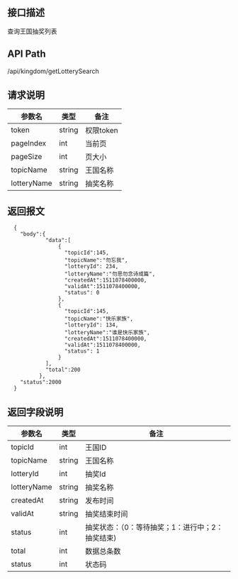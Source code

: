 ## 接口描述
查询王国抽奖列表
## API Path
/api/kingdom/getLotterySearch
## 请求说明
|参数名   |类型    |备注             |
|---------|--------|-----------------|
|token    |string  |权限token        |
|pageIndex |int     |当前页          |
|pageSize  |int     |页大小          |
|topicName |string  |王国名称        |
|lotteryName|string |抽奖名称        |
## 返回报文
```
  {
    "body":{
            "data":[
                {
                  "topicId":145,
                  "topicName":"勿忘我",
                  "lotteryId": 234,
                  "lotteryName":"勿思勿念诗成篇",
                  "createdAt":1511078400000,
                  "validAt":1511078400000,
                  "status": 0
                },
                {
                  "topicId":145,
                  "topicName":"快乐家族",
                  "lotteryId": 134,
                  "lotteryName":"谁是快乐家族",
                  "createdAt":1511078400000,
                  "validAt":1511078400000,
                  "status": 1
                }
            ],
            "total":200
          },
    "status":2000
  }
```
## 返回字段说明
|参数名   |类型    |备注             |
|---------|--------|-----------------|
|topicId  |int     |王国ID           |
|topicName|string  |王国名称         |
|lotteryId|int     |抽奖Id           |
|lotteryName|string|抽奖名称         |
|createdAt|string  |发布时间         |
|validAt  |string  |抽奖结束时间     |
|status   |int     |抽奖状态：（0：等待抽奖；1：进行中；2：抽奖结束)|
|total    |int     |数据总条数       |
|status   |int     |状态码           |